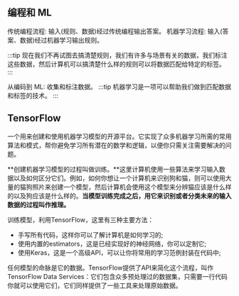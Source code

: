 ## 编程和 ML

传统编程流程: 输入(规则、数据)经过传统编程输出答案。
机器学习流程: 输入(答案、数据)经过机器学习输出规则。

:::tip
现在我们不再试图去搞清楚规则，我们有许多与场景有关的数据，我们标注这些数据，然后计算机可以搞清楚什么样的规则可以将数据匹配给特定的标签。
:::

从编码到 ML: 收集和标注数据。
:::tip
机器学习是一项可以帮助我们做到匹配数据和标签的技术。
:::

## TensorFlow

一个用来创建和使用机器学习模型的开源平台。它实现了众多机器学习所需的常用算法和模式，帮你避免学习所有潜在的数学和逻辑，以便你只需关注需要解决的问题。

**创建机器学习模型的过程叫做训练。**这里计算机使用一些算法来学习输入数据以及如何区分它们。例如，如何你想让一个计算机来识别狗和猫，则可以使用大量的猫狗照片来创建一个模型，然后计算机会使用这个模型来分辨猫应该是什么样的以及狗应该是什么样的。**当模型训练完成之后，用它来识别或者分类未来的输入数据的过程叫作推理。**

训练模型，利用TensorFlow，这里有三种主要方法：
* 手写所有代码，这样你可以了解计算机是如何学习的;
* 使用内置的estimators，这是已经实现好的神经网络，你可以定制它;
* 使用Keras，这是一个高级API，可以让你将常用的学习范例封装在代码中;

任何模型的命脉是它的数据。TensorFlow提供了API来简化这个流程，叫作TensorFlow Data Services：它们包含众多预处理过的数据集，只需要一行代码你就可以使用它们，它们同样提供了一些工具来处理原始数据。




